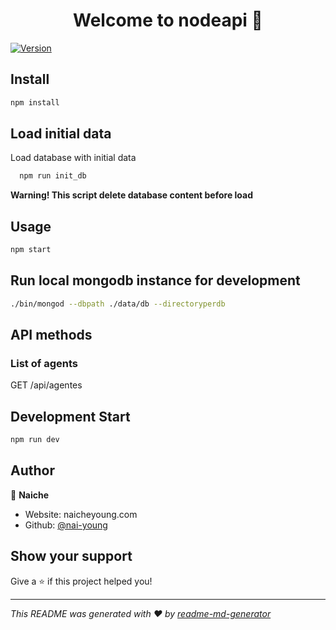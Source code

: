 <h1 align="center">Welcome to nodeapi 👋</h1>
<p>
  <a href="https://www.npmjs.com/package/nodeapi" target="_blank">
    <img alt="Version" src="https://img.shields.io/npm/v/nodeapi.svg">
  </a>
</p>

## Install

```sh
npm install
```
## Load initial data

Load database with initial data

```sh
  npm run init_db
```
**Warning! This script delete database content before load**

## Usage

```sh
npm start
```

## Run local mongodb instance for development

```sh
./bin/mongod --dbpath ./data/db --directoryperdb
```

## API methods

### List of agents

GET /api/agentes

## Development Start

```sh
npm run dev
```

## Author

👤 **Naiche**

* Website: naicheyoung.com
* Github: [@nai-young](https://github.com/nai-young)

## Show your support

Give a ⭐️ if this project helped you!

***
_This README was generated with ❤️ by [readme-md-generator](https://github.com/kefranabg/readme-md-generator)_